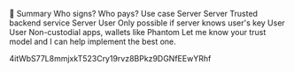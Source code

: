 🧠 Summary
Who signs?	Who pays?	Use case
Server	Server	Trusted backend service
Server	User	Only possible if server knows user's key
User	User	Non-custodial apps, wallets like Phantom
Let me know your trust model and I can help implement the best one.

4itWbS77L8mmjxkT523Cry19rvz8BPkz9DGNfEEwYRhf